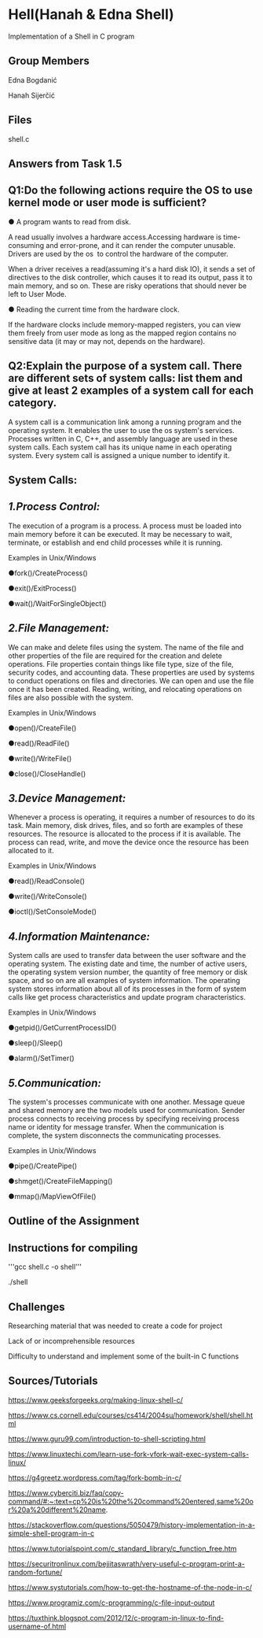 # Hell(Hanah & Edna Shell)
Implementation of a Shell in C program
## Group Members
Edna Bogdanić

Hanah Sijerčić
## Files
shell.c
## Answers from Task 1.5
## Q1:Do the following actions require the OS to use kernel mode or user mode is sufficient?
● A program wants to read from disk.

A read usually involves a hardware access.Accessing hardware is time-consuming and error-prone, and it can render the computer unusable. Drivers are used by the os  to control the hardware of the computer.

When a driver receives a read(assuming it's a hard disk IO), it sends a set of directives to the disk controller, which causes it to read its output, pass it to main memory, and so on. These are risky operations that should never be left to User Mode.

● Reading the current time from the hardware clock.

If the hardware clocks include memory-mapped registers, you can view them freely from user mode as long as the mapped region contains no sensitive data (it may or may not, depends on the hardware).
## Q2:Explain the purpose of a system call. There are different sets of system calls: list them and give at least 2 examples of a system call for each category.
A system call is a communication link among a running program and the operating system. It enables the user to use the os system's services. Processes written in C, C++, and assembly language are used in these system calls. Each system call has its unique name in each operating system. Every system call is assigned a unique number to identify it.
## System Calls:
## *1.Process Control:* 
The execution of a program is a process. A process must be loaded into main memory before it can be executed. It may be necessary to wait, terminate, or establish and end child processes while it is running.

Examples in Unix/Windows

●fork()/CreateProcess()

●exit()/ExitProcess()

●wait()/WaitForSingleObject()
## *2.File Management:*
We can make and delete files using the system. The name of the file and other properties of the file are required for the creation and delete operations. File properties contain things like file type, size of the file, security codes, and accounting data. These properties are used by systems to conduct operations on files and directories. We can open and use the file once it has been created. Reading, writing, and relocating operations on files are also possible with the system.

Examples in Unix/Windows

●open()/CreateFile()

●read()/ReadFile()

●write()/WriteFile()

●close()/CloseHandle()
## *3.Device Management:* 
Whenever a process is operating, it requires a number of resources to do its task. Main memory, disk drives, files, and so forth are examples of these resources. The resource is allocated to the process if it is available. The process can read, write, and move the device once the resource has been allocated to it.

Examples in Unix/Windows

●read()/ReadConsole()

●write()/WriteConsole()

●ioctl()/SetConsoleMode()
## *4.Information Maintenance:* 
System calls are used to transfer data between the user software and the operating system. The existing date and time, the number of active users, the operating system version number, the quantity of free memory or disk space, and so on are all examples of system information. The operating system stores information about all of its processes in the form of system calls like get process characteristics and update program characteristics.

Examples in Unix/Windows

●getpid()/GetCurrentProcessID()

●sleep()/Sleep()

●alarm()/SetTimer()
## *5.Communication:* 
The system's processes communicate with one another. Message queue and shared memory are the two models used for communication. Sender process connects to receiving process by specifying receiving process name or identity for message transfer. When the communication is complete, the system disconnects the communicating processes.

Examples in Unix/Windows

●pipe()/CreatePipe()

●shmget()/CreateFileMapping()

●mmap()/MapViewOfFile()

## Outline of the Assignment
## Instructions for compiling 
'''gcc shell.c -o shell'''

./shell
## Challenges
Researching material that was needed to create a code for project

Lack of or incomprehensible resources

Difficulty to understand and implement some of the built-in C functions
## Sources/Tutorials
https://www.geeksforgeeks.org/making-linux-shell-c/

https://www.cs.cornell.edu/courses/cs414/2004su/homework/shell/shell.html

https://www.guru99.com/introduction-to-shell-scripting.html

https://www.linuxtechi.com/learn-use-fork-vfork-wait-exec-system-calls-linux/

https://g4greetz.wordpress.com/tag/fork-bomb-in-c/

https://www.cyberciti.biz/faq/copy-command/#:~:text=cp%20is%20the%20command%20entered,same%20or%20a%20different%20name.

https://stackoverflow.com/questions/5050479/history-implementation-in-a-simple-shell-program-in-c

https://www.tutorialspoint.com/c_standard_library/c_function_free.htm

https://securitronlinux.com/bejiitaswrath/very-useful-c-program-print-a-random-fortune/

https://www.systutorials.com/how-to-get-the-hostname-of-the-node-in-c/

https://www.programiz.com/c-programming/c-file-input-output

https://tuxthink.blogspot.com/2012/12/c-program-in-linux-to-find-username-of.html
